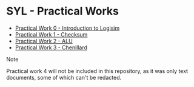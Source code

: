 # SYL - Practical Works

- [Practical Work 0 - Introduction to Logisim](pw00)
- [Practical Work 1 - Checksum](pw01)
- [Practical Work 2 - ALU](pw02)
- [Practical Work 3 - Chenillard](pw03)

> [!NOTE]
> Practical work 4 will not be included in this repository, as
> it was only text documents, some of which can't be redacted.
